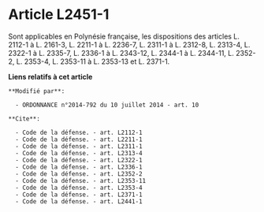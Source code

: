 # Article L2451-1

Sont applicables en Polynésie française, les dispositions des articles L. 2112-1 à L. 2161-3, L. 2211-1 à L. 2236-7, L.
2311-1 à L. 2312-8, L. 2313-4, 
L. 2322-1 à L. 2335-7, L. 2336-1 à L. 2343-12, 
L. 2344-1 à L. 2344-11, 
L. 2352-2, L. 2353-4, L. 2353-11 à L. 2353-13 et L. 2371-1.

**Liens relatifs à cet article**

	**Modifié par**:

	  - ORDONNANCE n°2014-792 du 10 juillet 2014 - art. 10

	**Cite**:

	  - Code de la défense. - art. L2112-1
	  - Code de la défense. - art. L2211-1
	  - Code de la défense. - art. L2311-1
	  - Code de la défense. - art. L2313-4
	  - Code de la défense. - art. L2322-1
	  - Code de la défense. - art. L2336-1
	  - Code de la défense. - art. L2352-2
	  - Code de la défense. - art. L2353-11
	  - Code de la défense. - art. L2353-4
	  - Code de la défense. - art. L2371-1
	  - Code de la défense. - art. L2441-1
